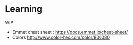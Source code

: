 # Learning

WIP

- Emmet cheat sheet : https://docs.emmet.io/cheat-sheet/
- Colors http://www.color-hex.com/color/800080